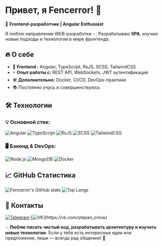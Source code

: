 # Привет, я Fencerror! 👋

🚀 **Frontend-разработчик | Angular Enthusiast**

Я люблю направление WEB-разработки -  . Разрабатываю **SPA**, изучаю новые подходы и технологии в мире фронтенда.

## 🔥 О себе
- 🎨 **Frontend :** Angular, TypeScript, RxJS, SCSS, TailwindCSS
- ⚡ **Опыт работы с:** REST API, WebSockets, JWT аутентификация
- 🛠 **Дополнительно:** Docker, CI/CD, DevOps-практики
- 📚 Постоянно учусь и совершенствуюсь

## 🛠 Технологии
### 💡 **Основной стек:**
![Angular](https://img.shields.io/badge/Angular-DD0031?style=flat&logo=angular&logoColor=black)
![TypeScript](https://img.shields.io/badge/TypeScript-3178C6?style=flat&logo=typescript&logoColor=black)
![RxJS](https://img.shields.io/badge/RxJS-B7178C?style=flat&logo=reactivex&logoColor=black)
![SCSS](https://img.shields.io/badge/SCSS-CC6699?style=flat&logo=sass&logoColor=black)
![TailwindCSS](https://img.shields.io/badge/TailwindCSS-38B2AC?style=flat&logo=tailwind-css&logoColor=black)

### 🖥 **Бэкенд & DevOps:**
![Node.js](https://img.shields.io/badge/Node.js-339933?style=flat&logo=nodedotjs&logoColor=black)
![MongoDB](https://img.shields.io/badge/MongoDB-47A248?style=flat&logo=mongodb&logoColor=black)
![Docker](https://img.shields.io/badge/Docker-2496ED?style=flat&logo=docker&logoColor=black)

## 📈 GitHub Статистика
![Fencerror's GitHub stats](https://github-readme-stats.vercel.app/api?username=Fencerror&show_icons=true&theme=radical)
![Top Langs](https://github-readme-stats.vercel.app/api/top-langs/?username=Fencerror&layout=compact&theme=radical)


## 🔗 Контакты
[![Telegram](https://img.shields.io/badge/Telegram-black?style=flat&logo=telegram)](https://t.me/fencerror)
[![VK]([https://img.shields.io/badge/VK-blue?style=flat&logo=vk](https://img.shields.io/badge/VK-black?style=flat&logo=vk))](https://vk.com/stepan_orlow)

💡 **Люблю писать чистый код, разрабатывать архитектуру и изучать новые технологии.** Если у тебя есть интересные идеи или предложения, пиши — всегда рад общению! 🚀

